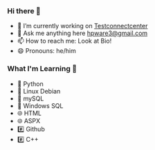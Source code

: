 ### Hi there 👋

- 🔭 I’m currently working on <a href="https://hpware.github.io/tcc/code.html">Testconnectcenter</a>
- 💬 Ask me anything here hpware3@gmail.com
- 📫 How to reach me: Look at Bio!
- 😄 Pronouns: he/him


### What I'm Learning 📖
- 🐍 Python
- 🐧 Linux Debian
- 💾 mySQL
- 💾 Windows SQL
- 🌐 HTML
- 🌐 ASPX
- #️⃣ Github
- #️⃣ C++
